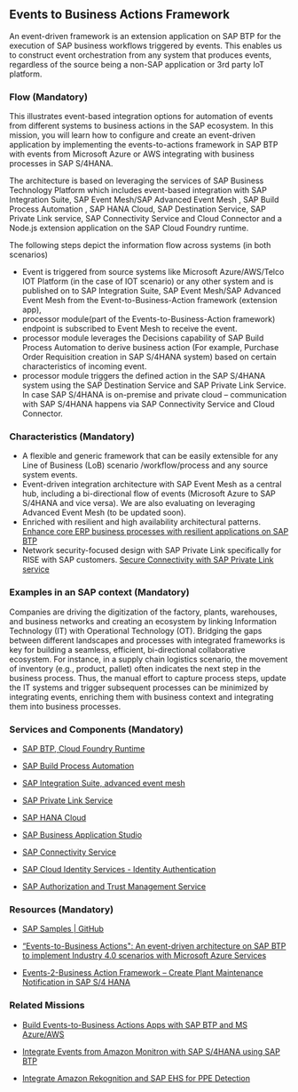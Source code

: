 <!-- [IMPORTANT] Do not remove the comments below. These comments are necessary for importing the content to DC -->

<!-- dc-ref-arch-metadata : 
    {
        "id": "Small cased alphanumeric unique identified. Max 255 characters. E.g.: ref-archmaster-data-integration",
        "name": "Public name as shown in catalog view.  Max 255 characters. E.g.: Master Data Integration",
        "shortDescription": "Public short description as shown in catalog view.  Max 255 characters. E.g.: With the help of master data integration, you can share replicate master data objects across connected business applications.",
        "archDiagramLink": "Relative path to image. Max 1024 characters. E.g.: images/ref-arch-master-data-integration.png",
        "tags": "Comma separated string; With or without space (follow any 1 throughout). Used for search & search engine optimization (invisible in DC). Max 1024 characters. E.g.: Integration , sap integration suite, isa-m",
        "category": "Category to which the ref arch belongs. Avaiable categories - Integration, Hyperscaler, Data Analytics"
    }
dc-ref-arch-metadata  -->

<!-- dc-ref-arch-detail-page-start -->
## Events to Business Actions Framework

An event-driven framework is an extension application on SAP BTP for the execution of SAP business workflows triggered by events. This enables us to construct event orchestration from any system that produces events, regardless of the source being a non-SAP application or 3rd party IoT platform. 

### Flow (Mandatory)

This illustrates event-based integration options for automation of events from different systems to business actions in the SAP ecosystem. In this mission, you will learn how to configure and create an event-driven application by implementing the events-to-actions framework in SAP BTP with events from Microsoft Azure or AWS integrating with business processes in SAP S/4HANA.

The architecture is based on leveraging the services of SAP Business Technology Platform which includes event-based integration with SAP Integration Suite, SAP Event Mesh/SAP Advanced Event Mesh , SAP Build Process Automation , SAP HANA Cloud, SAP Destination Service, SAP Private Link service, SAP Connectivity Service and Cloud Connector and a Node.js extension application on the SAP Cloud Foundry runtime.

The following steps depict the information flow across systems (in both scenarios)
- Event is triggered from source systems like Microsoft Azure/AWS/Telco IOT Platform (in the case of IOT scenario) or any other system and is published on to SAP Integration Suite, SAP Event Mesh/SAP Advanced Event Mesh from the Event-to-Business-Action framework (extension app),
- processor module(part of the Events-to-Business-Action framework) endpoint is subscribed to Event Mesh to receive the event.
- processor module leverages the Decisions capability of SAP Build Process Automation to derive business action (For example, Purchase Order Requisition creation in SAP S/4HANA system) based on certain characteristics of incoming event.
- processor module triggers the defined action in the SAP S/4HANA system using the SAP Destination Service and SAP Private Link Service.
In case SAP S/4HANA is on-premise and private cloud – communication with SAP S/4HANA happens via SAP Connectivity Service and Cloud Connector.

### Characteristics (Mandatory)


- A flexible and generic framework that can be easily extensible for any Line of Business (LoB) scenario /workflow/process and any source system events.
- Event-driven integration architecture with SAP Event Mesh as a central hub, including a bi-directional flow of events (Microsoft Azure to SAP S/4HANA and vice versa). We are also evaluating on leveraging Advanced Event Mesh (to be updated soon).
- Enriched with resilient and high availability architectural patterns. [Enhance core ERP business processes with resilient applications on SAP BTP](https://discovery-center.cloud.sap/missiondetail/3501/3542/?tab=projectboard)
- Network security-focused design with SAP Private Link specifically for RISE with SAP customers. [Secure Connectivity with SAP Private Link service](https://discovery-center.cloud.sap/refArchDetail/ref-arch-AWS-Azure-CAP-PLS)


### Examples in an SAP context (Mandatory)

Companies are driving the digitization of the factory, plants, warehouses, and business networks and creating an ecosystem by linking Information Technology (IT) with Operational Technology (OT). Bridging the gaps between different landscapes and processes with integrated frameworks is key for building a seamless, efficient, bi-directional collaborative ecosystem. For instance, in a supply chain logistics scenario, the movement of inventory (e.g., product, pallet) often indicates the next step in the business process. Thus, the manual effort to capture process steps, update the IT systems and trigger subsequent processes can be minimized by integrating events, enriching them with business context and integrating them into business processes.


### Services and Components (Mandatory)

<!-- dc-ref-arch-services-start -->

- [SAP BTP, Cloud Foundry Runtime](https://discovery-center.cloud.sap/serviceCatalog/cloud-foundry-runtime?region=all)

- [SAP Build Process Automation](https://discovery-center.cloud.sap/serviceCatalog/sap-build-process-automation?region=all)

- [SAP Integration Suite, advanced event mesh](https://discovery-center.cloud.sap/serviceCatalog/advanced-event-mesh?region=all)

- [SAP Private Link Service](https://discovery-center.cloud.sap/serviceCatalog/private-link-service?service_plan=standard&region=all&commercialModel=btpea)

- [SAP HANA Cloud](https://discovery-center.cloud.sap/serviceCatalog/sap-hana-cloud?region=all)

- [SAP Business Application Studio](https://discovery-center.cloud.sap/serviceCatalog/business-application-studio?region=all)

- [SAP Connectivity Service](https://discovery-center.cloud.sap/serviceCatalog/connectivity-service?region=all)

- [SAP Cloud Identity Services - Identity Authentication](https://discovery-center.cloud.sap/serviceCatalog/identity-authentication?region=all)

- [SAP Authorization and Trust Management Service](https://discovery-center.cloud.sap/serviceCatalog/authorization-and-trust-management-service?region=all)



<!-- dc-ref-arch-services-end -->

### Resources (Mandatory)

<!-- dc-ref-arch-resources-start -->
- [SAP Samples | GitHub ](https://github.com/SAP-samples/btp-events-to-business-actions-framework)
<!-- dc-ref-arch-resources-end -->

- [“Events-to-Business Actions": An event-driven architecture on SAP BTP to implement Industry 4.0 scenarios with Microsoft Azure Services](https://community.sap.com/t5/technology-blogs-by-sap/part-1-events-to-business-actions-quot-an-event-driven-architecture-on-sap/ba-p/13555219)

- [Events-2-Business Action Framework – Create Plant Maintenance Notification in SAP S/4 HANA](https://community.sap.com/t5/technology-blogs-by-members/events-2-business-action-framework-create-plant-maintenance-notification-in/ba-p/13573476#:~:text=Events%2D2%2DBusiness%20Action%20Framework%20%E2%80%93%20Create%20Plant%20Maintenance%20Notification%20in%20SAP%20S/4%20HANA)

### Related Missions

<!-- dc-ref-arch-related-missions-start -->
- [Build Events-to-Business Actions Apps with SAP BTP and MS Azure/AWS](https://discovery-center.cloud.sap/missiondetail/4172/4422/)

- [Integrate Events from Amazon Monitron with SAP S/4HANA using SAP BTP](https://discovery-center.cloud.sap/missiondetail/4345/4628/)

- [Integrate Amazon Rekognition and SAP EHS for PPE Detection](https://discovery-center.cloud.sap/missiondetail/4352/4635/)
<!-- dc-ref-arch-related-missions-end -->